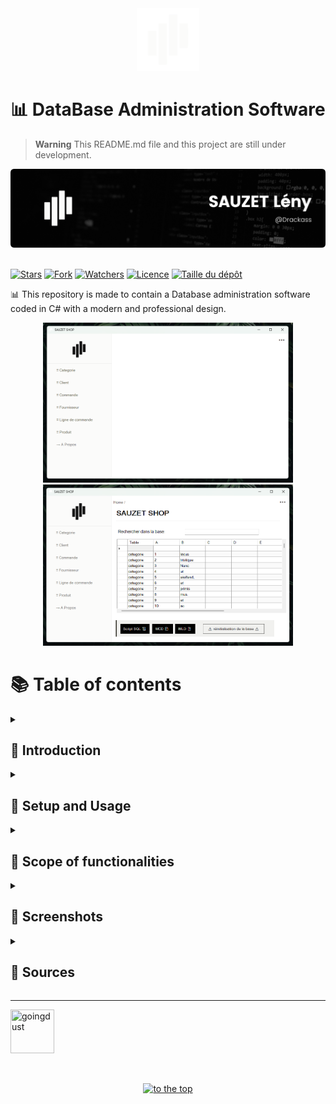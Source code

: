 <div align="center">
  <picture>
  <source media="(prefers-color-scheme: dark)" srcset="https://github.com/Drackass/Drackass/blob/main/icon-light.png">
  <source media="(prefers-color-scheme: light)" srcset="https://github.com/Drackass/Drackass/blob/main/icon-dark.png">
  <img alt="Main Banner" src="https://github.com/Drackass/Drackass/blob/main/icon-light.png" width="100px">
  </picture>
</div>

# 📊 DataBase Administration Software

> **Warning**
> This README.md file and this project are still under development.

<picture>
  <source media="(prefers-color-scheme: dark)" srcset="https://github.com/Drackass/Drackass/blob/main/banner-dark.png">
  <source media="(prefers-color-scheme: light)" srcset="https://github.com/Drackass/Drackass/blob/main/banner-light.png">
  <img alt="Main Banner" src="https://github.com/Drackass/Drackass/blob/main/banner-dark.png">
</picture>
</br>
</br>

[![Stars](https://img.shields.io/github/stars/Drackass/DB-Administration-Software?style=social)](https://github.com/Drackass/DB-Administration-Software/stargazers)
[![Fork](https://img.shields.io/github/forks/Drackass/DB-Administration-Software?style=social)](https://github.com/Drackass/DB-Administration-Software/network/members)
[![Watchers](https://img.shields.io/github/watchers/Drackass/DB-Administration-Software?style=social)](https://github.com/Drackass/DB-Administration-Software/watchers)
[![Licence](https://img.shields.io/github/license/Drackass/DB-Administration-Software?style=social)](https://github.com/Drackass/DB-Administration-Software/blob/main/LICENSE)
[![Taille du dépôt](https://img.shields.io/github/repo-size/Drackass/DB-Administration-Software?style=social)](https://github.com/Drackass/DB-Administration-Software)

📊 This repository is made to contain a Database administration software coded in C# with a modern and professional design. 

<div align="center">
  <img alt="Main Banner" src="https://github.com/Drackass/DB-Administration-Software/blob/main/ForGithub/home.png" width="400px">
  <img alt="Main Banner" src="https://github.com/Drackass/DB-Administration-Software/blob/main/ForGithub/admin-panel.png" width="400px">
</div>

# 📚 Table of contents
<details>
<summary><h2>📕 Introduction</h2></summary>
<br/>

> ### 🔎 Sub-summary
> 1. [Project presentation](#-project-presentation)
> 2. [Technologies](#-technologies)
> 3. [The project's aim](#-the-projects-aim)
>    
> <br/>
>
> ### 📌 Project presentation
>
> A database administration software coded in C#.net still in development adapted and improved from a school project coded in VB.Net. it includes an intuitive and ergonomic Navigation, whether on its design thought to be adaptable and customizable, the implementation of drop-down menus, a place reserved for the logo or even on its modern and professional color palette all this with a certain quality of the man-machine interface. It allows a simplified management of additions, modification, deletion and visualization of data according to the rights allowed by the connected user. Input controls are total and operational, an advanced search of tables and the complete database and also implement as well as the Generation of a pdf of an automatic data summary for each table The project respects a good number of good practices whether for naming, factorization, regions, comments, the use of store procedures and triggers, storage and the creation of a class library (dll) allowing exchange with database data.
> 
> ### 📌 Technologies
> 
>[![Windows](https://img.shields.io/badge/Windows-00afef?style=for-the-badge&logo=windows&logoColor=white&labelColor=00afef)](https://docs.microsoft.com/en-us/windows/)
>
>[![C#](https://img.shields.io/badge/C%23-058c0b?style=for-the-badge&logo=c-sharp&logoColor=white&labelColor=058c0b)](https://docs.microsoft.com/en-us/dotnet/csharp/)
>
>[![Wamp](https://img.shields.io/badge/Wamp-f70094?style=for-the-badge&logo=webflow&logoColor=white&labelColor=f70094)](https://www.wampserver.com/en/)
>
>[![HeidiSQL](https://img.shields.io/badge/HeidiSQL-328400?style=for-the-badge&labelColor=328400)](https://www.heidisql.com/help.php)
>
>[![Visual Studio](https://img.shields.io/badge/Visual%20Studio-662e93?style=for-the-badge&logo=visual%20studio&logoColor=white&labelColor=662e93)](https://docs.microsoft.com/en-us/visualstudio/)
>
>[![.NET Framework](https://img.shields.io/badge/.NET%20Framework-5027d5?style=for-the-badge&logo=.net&logoColor=white&labelColor=5027d5)](https://docs.microsoft.com/en-us/dotnet/framework/)
>
>[![SQL](https://img.shields.io/badge/SQL-3199da?style=for-the-badge&logoColor=white&labelColor=3199da)](https://www.w3schools.com/sql/)
>
> ### 📌 The project's aim
> 
> this software aims to have an operation and an autonomous interface according to the database connected to it while keeping a complete practice taking into account the different parameters and functions of a classic database administration software like the management of functions, stored procedure, trigger, etc . . .

</details>

<details>
<summary><h2>📗 Setup and Usage</h2></summary>
<br/>

> ### 🔎 Sub-summary
> 1. [Prerequisites](#-prerequisites)
> 2. [Installation](#-installation)
> 3. [Configuration](#-configuration)
>    
> <br/>
>
> ### 📌 Prerequisites
> 
>[![Windows](https://img.shields.io/badge/Windows-00afef?style=for-the-badge&logo=windows&logoColor=white&labelColor=00afef)](https://docs.microsoft.com/en-us/windows/)
>
>[![Wamp](https://img.shields.io/badge/Wamp-f70094?style=for-the-badge&logo=webflow&logoColor=white&labelColor=f70094)](https://www.wampserver.com/en/)
>
>[![HeidiSQL](https://img.shields.io/badge/HeidiSQL-328400?style=for-the-badge&labelColor=328400)](https://www.heidisql.com/help.php)
>
>[![Visual Studio](https://img.shields.io/badge/Visual%20Studio-662e93?style=for-the-badge&logo=visual%20studio&logoColor=white&labelColor=662e93)](https://docs.microsoft.com/en-us/visualstudio/)
>
> ### 📌 Installation
>
> 1. Start **WampServer** environment.
> 2. import the `DataBase.sql` database into your database administration software. (*HeidiSQL*)
> 3. Launch the software in **Visual Studio**.
>
> | Home Page |
> |:---:|
> | <img alt="home" src="https://github.com/Drackass/DB-Administration-Software/blob/main/ForGithub/home.png" width="1000px"> |
>
> ### 📌 Configuration
> 
> You can modify the file `FrmConnexion.cs` to automatically fill in the login information in the form.
> 
 ```csharp
        private void btnPreSet_Click(object sender, EventArgs e)
        {
            tbServeur.Text = "server";
            tbBase.Text = "DataBase";
            tbId.Text = "id";
            tbMDP.Text = "password";
        }

```
>
> | Login Page |
> |:---:|
> | <img alt="log" src="https://github.com/Drackass/DB-Administration-Software/blob/main/ForGithub/log.png" width="1000px"> |
>

</details>

<details>
<summary><h2>📘 Scope of functionalities</h2></summary>
<br/>

> | functionalities | State | Description | 
> |:---| :---:|:---|
> | Intuitive navigation / Menus / Design / Consistency, HMI quality, professional appearance   | ✅ | - |
> | Add/Modify/Delete form(s) for a selected table   | ✅ | - |
> | Operational total input controls (regular expressions, errorProvider, etc.)   | ✅ | - |
> | Advanced tuple search (e.g. customer or product)   | ✅ | - |
> | Operational and ergonomic order management   | ✅ | - |
> | Generate pdf order summary   | ✅ | - |
> | Best naming and storage practices   | ✅ | - |
> | Code factoring (getLesTuples, executerRequeteSelect, etc.)   | ✅ | - |
> | Input control code (use of regexes, etc.)   | ✅ | - |
> | calling up a STORED PROCEDURE set up for CONSULTATION   | ✅ | - |
> | call (application side) and code of parameterized procedure   | ✅ | - |
> | call a STORED PROCEDURE set to ACTION   | ✅ | - |
> | call a parameterized STORED FUNCTION   | ✅ | - |
> | automatic TRIGGER call   | ✅ | - |
> | Multi-connection mode with multiple users and associated MySql rights   | ✅ | - |
> | Visualization Database Views, procedures, functions, triggers, events on the software  | ❎ | - |
> | automatic software adaptability to database structure and data   | ❎ | - |

</details>

<details>
<summary><h2>📙 Screenshots</h2></summary>
<br/>

> | Home Page |
> |:---:|
> | <img alt="home" src="https://github.com/Drackass/DB-Administration-Software/blob/main/ForGithub/home.png" width="1000px"> |
>
> | Login Page |
> |:---:|
> | <img alt="log" src="https://github.com/Drackass/DB-Administration-Software/blob/main/ForGithub/log.png" width="1000px"> |
>
> | Admin Panel Page |
> |:---:|
> | <img alt="admin-panel" src="https://github.com/Drackass/DB-Administration-Software/blob/main/ForGithub/admin-panel.png" width="1000px"> |
>
> | Table Page |
> |:---:|
> | <img alt="table" src="https://github.com/Drackass/DB-Administration-Software/blob/main/ForGithub/table.png" width="1000px"> |
>
> | Edit Table Page |
> |:---:|
> | <img alt="edit" src="https://github.com/Drackass/DB-Administration-Software/blob/main/ForGithub/edit-table.png" width="1000px"> |
>
> | PDF File |
> |:---:|
> | <img alt="pdf" src="https://github.com/Drackass/DB-Administration-Software/blob/main/ForGithub/pdf.png" width="1000px"> |

</details>

<details>
<summary><h2>📓 Sources</h2></summary>
<br/>

> ### 🔎 Sub-summary
> 1. [External libraries](#-external-libraries)
> 2. [Data sources](#-data-sources)
> 3. [References](#-references)
>    
> <br/>
>
> ### 📌 External libraries
>
>  | libraries | Description |
> |-|-|
> |`MySql.Data.dll`| is a .NET data provider that enables communication between a .NET application and a MySQL database. It provides a set of classes and methods that allow developers to connect to, query, and manage data in a MySQL database from within their .NET applications. This DLL is widely used in .NET projects that need to interact with MySQL databases, enabling seamless data integration and manipulation.|
> |`itextsharp.dll`| is a popular open-source library for working with PDF documents in the .NET environment. It allows developers to create, manipulate, and extract content from PDF files programmatically. With iTextSharp.dll, you can generate PDF files from scratch, merge existing PDFs, add images, text, tables, and other elements to PDF documents, and even digitally sign them. This library is commonly used in various .NET applications that require PDF processing, such as generating reports, filling forms, or managing document workflows. Note that iTextSharp.dll is a port of the original Java iText library adapted for .NET development.|
>
> ### 📌 Data sources
>
> I used a data generation tool called [generatedata](https://generatedata.com/generator) to randomly generate data for my database.
>
> ### 📌 References
>
> This database administration software coded in C#.net is adapted and improved from a school project coded in VB.Net by **O.ALBERT** & **B.ROUCHON**.
>
</details>

---

<!-- You can get your avatar url on: https://api.github.com/users/YourPseudo -->
<a href="https://github.com/Drackass"><img src="https://avatars.githubusercontent.com/u/105803677?v=4" title="goingdust" width="70" height="70"></a>

</br>

<p align="center"><a href="#" align="center"><img alt="to the top" src="https://static.vecteezy.com/system/resources/previews/011/893/855/original/neumorphic-up-arrow-icon-neumorphism-ui-button-free-png.png" width="50px"></a></p>
